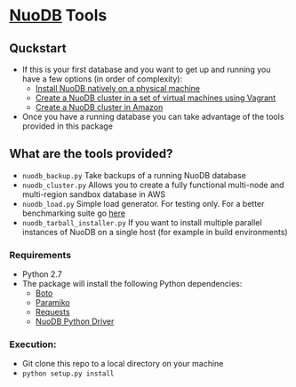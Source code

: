 
[NuoDB](http://www.nuodb.com) Tools
===========
## Quckstart
* If this is your first database and you want to get up and running you have a few options (in order of complexity):
  * [Install NuoDB natively on a physical machine](http://dev.nuodb.com/download-nuodb/request/download)
  * [Create a NuoDB cluster in a set of virtual machines using Vagrant](https://github.com/nuodb/nuodb-chef#vagrant)
  * [Create a NuoDB cluster in Amazon](nuodb_cluster.md)
* Once you have a running database you can take advantage of the tools provided in this package

## What are the tools provided?
* `nuodb_backup.py` Take backups of a running NuoDB database 
* `nuodb_cluster.py` Allows you to create a fully functional multi-node and multi-region sandbox database in AWS
* `nuodb_load.py` Simple load generator. For testing only. For a better benchmarking suite go [here](http://tbd)
* `nuodb_tarball_installer.py` If you want to install multiple parallel instances of NuoDB on a single host (for example in build environments)


### Requirements
* Python 2.7
* The package will install the following Python dependencies:
  * [Boto](https://github.com/boto/boto/tree/master)
  * [Paramiko](https://github.com/paramiko/paramiko)
  * [Requests](http://docs.python-requests.org/en/latest/)
  * [NuoDB Python Driver](https://github.com/nuodb/nuodb-python)
  
### Execution:
* Git clone this repo to a local directory on your machine 
* `python setup.py install`